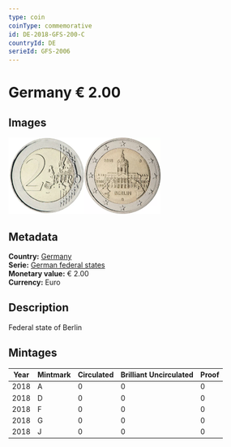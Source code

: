 ```yaml
---
type: coin
coinType: commemorative
id: DE-2018-GFS-200-C
countryId: DE
serieId: GFS-2006
---
```


# Germany € 2.00

## Images

<img src="../../Images/common-2007-200.webp" height="150" alt="Front image"><img src="Images/DE-2018-200.webp" height="150" alt="Back image">

## Metadata

**Country:** [Germany](../../Countries/Germany/index.md)\
**Serie:** [German federal states](index.md)\
**Monetary value:** € 2.00\
**Currency:** Euro

## Description

Federal state of Berlin

## Mintages

| Year | Mintmark | Circulated | Brilliant Uncirculated | Proof |
| ---- | -------- | ---------- | ---------------------- | ----- |
| 2018 | A | 0| 0 | 0 |
| 2018 | D | 0| 0 | 0 |
| 2018 | F | 0| 0 | 0 |
| 2018 | G | 0| 0 | 0 |
| 2018 | J | 0| 0 | 0 |
